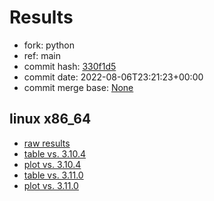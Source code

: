 # Results

- fork: python
- ref: main
- commit hash: [330f1d5](https://github.com/python/cpython/commit/330f1d5)
- commit date: 2022-08-06T23:21:23+00:00
- commit merge base: [None](https://github.com/python/cpython/commit/None)

## linux x86_64

- [raw results](bm-20220806-linux-x86_64-python-main-3.12.0a1%2B-330f1d5.json)
- [table vs. 3.10.4](bm-20220806-linux-x86_64-python-main-3.12.0a1%2B-330f1d5-vs-3.10.4.md)
- [plot vs. 3.10.4](bm-20220806-linux-x86_64-python-main-3.12.0a1%2B-330f1d5-vs-3.10.4.png)
- [table vs. 3.11.0](bm-20220806-linux-x86_64-python-main-3.12.0a1%2B-330f1d5-vs-3.11.0.md)
- [plot vs. 3.11.0](bm-20220806-linux-x86_64-python-main-3.12.0a1%2B-330f1d5-vs-3.11.0.png)

